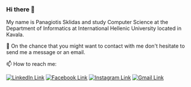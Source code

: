 ### Hi there 👋

<!--
**pasklid/pasklid** is a ✨ _special_ ✨ repository because its `README.md` (this file) appears on your GitHub profile.

Here are some ideas to get you started:

- 🌐 Visit my website ...
- 🔭 I’m currently working on ...
- 🌱 I’m currently learning ...
- 👯 I’m looking to collaborate on ...
- 🤔 I’m looking for help with ...
- 💬 Ask me about ...
- 📫 How to reach me: ...
- 😄 Pronouns: ...
- ⚡ Fun fact: ...
-->

My name is Panagiotis Sklidas and study Computer Science <!--student from Greece. I am studying on the--> at the Department of Informatics at International Hellenic University located in Kavala.

💬 On the chance that you might want to contact with me don't hesitate to send me a message or an email.

📫 How to reach me: 
<p>
  <a href="https://www.linkedin.com/in/panagiotis-sklidas-b964361a7/" rel="nofollow"><img src="https://github.com/Panagiotis-Sklidas/Panagiotis-Sklidas/blob/master/icons/linkedin-48.png" alt="LinkedIn Link" title="LinkedIn"  style="max-width:100%;"></a>
  <a href="https://www.facebook.com/panagiotis.skl" rel="nofollow"><img src="https://github.com/Panagiotis-Sklidas/Panagiotis-Sklidas/blob/master/icons/facebook-48.png" alt="Facebook Link" title="Facebook" data-canonical-src="https://upload-icon.s3.us-east-2.amazonaws.com/uploads/icons/png/7407886901556105704-32.png" style="max-width:100%;"></a>
  <a href="https://www.instagram.com/panagiotis_sklidas/" rel="nofollow"><img src="https://github.com/Panagiotis-Sklidas/Panagiotis-Sklidas/blob/master/icons/instagram-48.png" alt="Instagram Link" title="Instagram" data-canonical-src="https://upload-icon.s3.us-east-2.amazonaws.com/uploads/icons/png/20087062091556105709-32.png" style="max-width:100%;"></a>
  <a href="mailto:panagiotis.skl@gmail.com"><img src="https://github.com/Panagiotis-Sklidas/Panagiotis-Sklidas/blob/master/icons/gmail-48.png" alt="Gmail Link" title="Gmail" data-canonical-src="https://upload-icon.s3.us-east-2.amazonaws.com/uploads/icons/png/9643300931556105707-32.png" style="max-width:100%;"></a>
</p>
